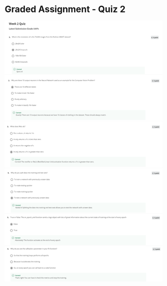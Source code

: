 # Graded Assignment - Quiz 2

<img src="../img/week2-quiz/1.PNG" alt="week-2-quiz">

<img src="../img/week2-quiz/2.PNG" alt="week-2-quiz">

<img src="../img/week2-quiz/3.PNG" alt="week-2-quiz">

<img src="../img/week2-quiz/4.PNG" alt="week-2-quiz">

<img src="../img/week2-quiz/5.PNG" alt="week-2-quiz">

<img src="../img/week2-quiz/6.PNG" alt="week-2-quiz">
